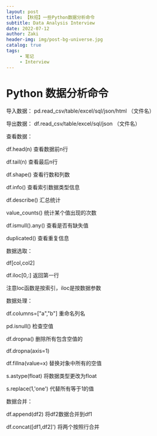 ```yaml
---
layout: post
title: 【秋招】一些Python数据分析命令
subtitle: Data Analysis Interview
date: 2022-07-12
author: Zaki
header-img: img/post-bg-universe.jpg
catalog: true
tags:
     - 笔记
     - Interview
---
```


# Python 数据分析命令

导入数据： pd.read_csv/table/excel/sql/json/html （文件名）

导出数据： df.read_csv/table/excel/sql/json （文件名）

查看数据：

df.head(n) 查看数据前n行

df.tail(n) 查看最后n行

df.shape() 查看行数和列数

df.info() 查看索引数据类型信息

df.describe() 汇总统计

value_counts() 统计某个值出现的次数

df.ismull().any() 查看是否有缺失值

duplicated() 查看重复信息

数据选取：

df[col,col2]

df.iloc[0,:] 返回第一行

注意loc函数是按索引，iloc是按数据参数

数据处理：

df.columns=["a","b"] 重命名列名

pd.isnull() 检查空值

df.dropna() 删除所有包含空值的

df.dropna(axis=1)

df.fillna(value=x) 替换对象中所有的空值

s.astype(float) 将数据类型更改为float

s.replace(1,'one') 代替所有等于1的值

数据合并：

df.append(df2) 将df2数据合并到df1

df.concat([df1,df2]') 将两个按照行合并




